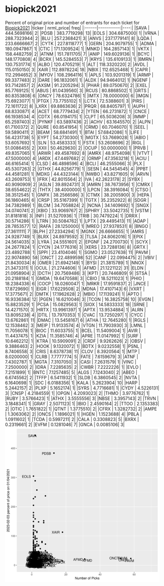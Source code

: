 # biopick2021
Percent of original price and number of entrants for each ticket for [Biopick2021](https://twitter.com/hashtag/Biopick2021)
|ticker |  nrml_price| freq|
|:------|-----------:|----:|
|SAVA   | 444.5698166|    2|
|PDSB   | 383.7719298|   13|
|EOLS   | 304.6875000|    1|
|VRNA   | 288.7323944|    2|
|BLU    | 257.2368421|    3|
|ANVS   | 237.1779141|    8|
|LQDA   | 233.6666667|    2|
|CYTK   | 227.8118777|    1|
|GERN   | 204.9079755|    1|
|ADMA   | 180.0947867|    1|
|CTIC   | 171.1309524|    1|
|MNKD   | 164.2857143|    1|
|VKTX   | 158.4482759|    2|
|ATNM   | 151.7811705|    7|
|ANIP   | 149.6029136|    1|
|BCYC   | 148.1770808|    4|
|BCRX   | 145.5284553|    7|
|KRYS   | 135.6109133|    1|
|BMRN   | 130.7531774|    1|
|ALBO   | 120.4705219|    1|
|ALT    | 118.3320220|    2|
|AVDL   | 115.0150150|    3|
|XAIR   | 112.8978224|   18|
|NBIX   | 112.6525468|    1|
|CAPR   | 112.2994652|    3|
|MYOV   | 108.2964116|    1|
|APLS   | 103.9201319|    1|
|ARMP   |  99.3377483|    2|
|DARE   |  96.1832061|    1|
|ALDX   |  94.9464012|    1|
|NGENF  |  93.7142857|    2|
|AXSM   |  91.2205294|    3|
|PHAR   |  89.0750670|    2|
|EXEL   |  85.7769125|    1|
|ABUS   |  81.0439560|    3|
|RCUS   |  80.8868502|    1|
|GRTS   |  80.8353808|    6|
|ONCY   |  78.6324786|    1|
|IMTX   |  78.0000000|    6|
|IMGN   |  75.6923077|    1|
|PTGX   |  73.7755102|    1|
|LCTX   |  72.5388601|    3|
|PIRS   |  72.1611722|    8|
|LXRX   |  69.8863636|    2|
|PRQR   |  68.8405797|    1|
|AUPH   |  68.8330871|    4|
|ACET   |  68.7779434|    2|
|YTEN   |  66.2731872|    1|
|CNCE   |  66.1938534|    4|
|CDTX   |  66.0194175|    1|
|CLPT   |  65.5036208|    3|
|IMMP   |  65.2597403|    2|
|PYNKF  |  63.5897436|    2|
|ACHV   |  63.1645570|    2|
|ALPN   |  61.7100372|    2|
|QURE   |  60.8541954|    1|
|CRMD   |  60.7046070|    1|
|SEEL   |  59.5890411|    2|
|BEAM   |  58.6841491|    1|
|BTAI   |  57.6842086|    1|
|LIFE   |  56.4231738|    5|
|EYPT   |  54.2730300|    1|
|MGTX   |  53.7669028|    1|
|ABIO   |  53.6057692|    1|
|SLN    |  53.4583333|    1|
|FSTX   |  53.2608696|    2|
|RIGL   |  51.0086455|    2|
|XXII   |  50.4629630|    2|
|OCUP   |  50.0000000|    1|
|PRVB   |  49.8357065|    1|
|ARWR   |  49.4587692|    8|
|AMRX   |  48.9754098|    1|
|VTVT   |  47.5000000|    4|
|ARDX   |  47.4497682|    2|
|ORMP   |  47.3563218|    1|
|ACIU   |  46.6165414|    1|
|CLSD   |  46.4898596|    4|
|BCLI   |  46.2555066|    3|
|PLX    |  45.5307263|    2|
|GTHX   |  44.8256779|    1|
|SESN   |  44.5454545|    4|
|PPBT   |  44.4581281|    1|
|MDXG   |  44.4323144|    1|
|NWBO   |  43.8271605|    9|
|ARVN   |  43.2609753|    1|
|IFRX   |  42.8015564|    2|
|IVA    |  42.2623178|    2|
|SYBX   |  40.9090909|    2|
|ASLN   |  39.8924731|    3|
|AMRN   |  38.7673956|    1|
|CMRX   |  38.6554622|    2|
|THTX   |  38.4000000|    1|
|LPCN   |  38.3916084|    1|
|CTSO   |  38.3512545|    1|
|GNPX   |  38.2566586|    3|
|CTMX   |  38.2005900|    3|
|HEPA   |  36.1860465|    6|
|CRSP   |  35.5167399|    1|
|TGTX   |  35.2352922|    8|
|SDGR   |  34.7382989|    1|
|BLCM   |  34.7058824|    2|
|NCNA   |  34.1409692|    1|
|SNGX   |  34.0740741|    2|
|XBIO   |  33.9069767|    2|
|SPHRY  |  33.5042735|    1|
|VSTM   |  31.8181818|    3|
|INFI   |  31.5270936|    1|
|TRIB   |  30.7479224|    1|
|DRRX   |  30.5714286|    1|
|LTRN   |  30.5084762|    1|
|LPTX   |  29.4495413|   11|
|ADAP   |  28.7853577|   12|
|RAFA   |  28.1250000|    1|
|MREO   |  27.9378531|    8|
|BNGO   |  27.3611111|    7|
|BLPH   |  27.2334294|    1|
|MGNX   |  26.6666655|    1|
|AMRS   |  24.9287749|    1|
|BLRX   |  24.8979592|    3|
|TLSA   |  24.8062016|    1|
|EPIX   |  24.5614035|    3|
|LYRA   |  24.5551601|    2|
|EPGNF  |  24.2700730|    1|
|SCYX   |  24.2677824|    1|
|CYCN   |  24.1776316|    3|
|XERS   |  23.7288136|    8|
|GRTX   |  23.4892788|    1|
|SPPI   |  23.4104046|    1|
|SGMO   |  23.0527638|   11|
|PAVM   |  22.9074890|   58|
|ONCT   |  22.4899598|   52|
|CANF   |  22.0994475|    2|
|VBIV   |  21.8430034|    8|
|OMER   |  21.6942149|    1|
|BYSI   |  21.3815789|    1|
|NNOX   |  21.3473311|    1|
|OCUL   |  21.2744606|    1|
|AFMD   |  21.1221122|   31|
|ELDN   |  21.0958904|    2|
|DCTH   |  20.7569486|    3|
|KPTI   |  20.7446809|    9|
|STSA   |  20.2188184|    1|
|GMDA   |  19.6470588|    3|
|CBIO   |  18.5211023|    1|
|PHIO   |  18.2384336|    6|
|COCP   |  18.0260047|    1|
|MRKR   |  17.9591837|    2|
|JNCE   |  17.8729690|    1|
|EIGR   |  17.6229508|    2|
|MDNA   |  17.4107143|    6|
|VXRT   |  17.3775671|    2|
|DMTK   |  17.1962628|    2|
|MBIO   |  17.1139241|    1|
|APTO   |  16.9336384|   12|
|PGEN   |  16.6210046|    3|
|TCON   |  16.3825758|   10|
|EVGN   |  15.8823529|    1|
|PCSA   |  15.0829563|    1|
|SIOX   |  14.5833333|   18|
|SRNE   |  14.4271570|    3|
|HRTX   |  13.9961397|    1|
|APTX   |  13.9534884|    1|
|ALRN   |  13.8095238|    4|
|DTIL   |  13.7970353|    1|
|CVAC   |  13.7250297|    1|
|CYCC   |  13.6762861|   11|
|DMAC   |  13.5458167|    6|
|ATHA   |  12.7645280|    1|
|RGLS   |  12.1538462|    3|
|MEIP   |  11.9133574|    4|
|VTGN   |  11.7903930|    3|
|LMNL   |  11.7056078|    1|
|BIOC   |  11.6033755|    1|
|BCEL   |  11.5409004|    1|
|AVIR   |  11.4437475|    1|
|KZIA   |  11.3585746|    4|
|APRE   |  11.0147992|    1|
|SURF   |  10.6462212|    1|
|KTRA   |  10.5909091|    2|
|CRDF   |   9.9262626|    2|
|OBSV   |   9.3886463|    2|
|HOOK   |   9.1320072|    1|
|BDTX   |   9.0232558|    1|
|PSNL   |   8.7406558|    3|
|CRIS   |   8.6378738|   11|
|CLOV   |   8.3920564|    1|
|MTP    |   8.0200000|    1|
|CLRB   |   7.7777774|    5|
|FATE   |   7.6159679|    3|
|ATNF   |   7.4302787|    1|
|MGTA   |   7.3107050|    3|
|CASI   |   7.2631579|    1|
|VINC   |   7.2500000|    2|
|IDRA   |   7.2285635|    2|
|CWBR   |   7.2222226|    1|
|EVLO   |   7.2151899|    1|
|BNTC   |   7.1257485|    5|
|ALGS   |   7.1243040|    2|
|ABEO   |   6.6745562|    2|
|TFFP   |   6.5411932|    1|
|SLDB   |   6.3860545|    2|
|NVTA   |   6.1640698|    1|
|SDC    |   6.0188356|    1|
|KALA   |   5.2623904|   10|
|HARP   |   5.2442157|    2|
|PLXP   |   5.1652174|    1|
|SYRS   |   4.7716681|    1|
|CYDY   |   4.5226131|    3|
|CNSP   |   4.2184559|    1|
|OPGN   |   4.2093023|    2|
|THMO   |   3.9776762|    1|
|RUBY   |   3.5766423|    1|
|ATHX   |   3.5555556|    3|
|NBSE   |   3.3957143|    2|
|TRVN   |   3.1848341|    1|
|GRAY   |   2.5071123|    1|
|IBIO   |   2.4590164|    2|
|TTOO   |   2.1353383|    2|
|OTIC   |   1.7651822|    1|
|QTNT   |   1.3775510|    2|
|CFRX   |   1.3282732|    2|
|AMPE   |   1.3063062|    2|
|ONCS   |   1.1896021|    1|
|HGEN   |   1.1523688|    4|
|PBLA   |   1.0911602|    1|
|TCDA   |   0.5997211|    2|
|CALA   |   0.3308823|    5|
|BXRX   |   0.2319661|    2|
|EVFM   |   0.1281046|    7|
|GNCA   |   0.0085106|    3|
![retvspicks](biopicks.png?raw=true)
